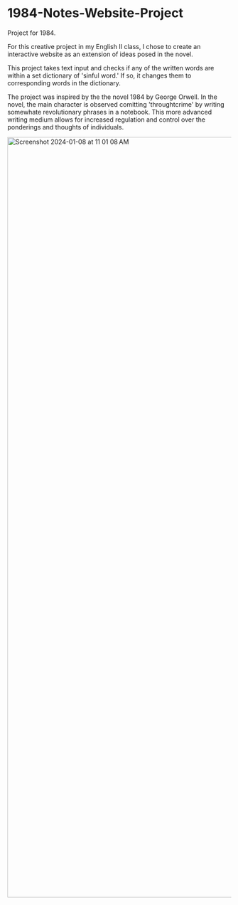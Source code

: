 # 1984-Notes-Website-Project
Project for 1984. 

For this creative project in my English II class, I chose to create an interactive website as an extension of ideas posed in the novel. 

This project takes text input and checks if any of the written words are within a set dictionary of 'sinful word.' If so, it changes them to corresponding words in the dictionary. 

The project was inspired by the the novel 1984 by George Orwell. In the novel, the main character is observed comitting 'throughtcrime' by writing somewhate revolutionary phrases in a notebook. This more advanced writing medium allows for increased regulation and control over the ponderings and thoughts of individuals. 

<img width="1710" alt="Screenshot 2024-01-08 at 11 01 08 AM" src="https://github.com/shankarchawla1776/1984-Notes-Website-Project/assets/139474458/a58b8634-a44c-4a83-8c7e-b4d7dc7e0117">
